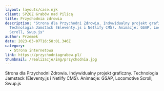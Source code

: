 ```yaml
---
layout: layouts/case.njk
client: SPZOZ Grabów nad Pilicą
title: Przychodnia zdrowia
description: "Strona dla Przychodni Zdrowia. Indywidualny projekt graficzny.
  Technologia Jamstack (Eleventy.js i Netlify CMS). Animacje: GSAP, Locomotive
  Scroll, Swup.js"
author: Przemek
date: 2023-03-07T16:58:01.346Z
category:
  - Strona internetowa
link: https://przychodniagrabow.pl/
thumbnail: /realizacje/img/przychodnia.jpg
---
```

Strona dla Przychodni Zdrowia. Indywidualny projekt graficzny. Technologia Jamstack (Eleventy.js i Netlify CMS). Animacje: GSAP, Locomotive Scroll, Swup.js